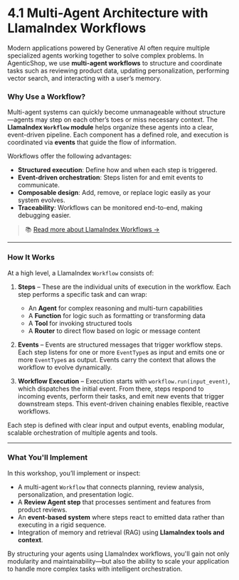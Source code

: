 # 4.1 Multi-Agent Architecture with LlamaIndex Workflows

Modern applications powered by Generative AI often require multiple specialized agents working together to solve complex problems. In AgenticShop, we use **multi-agent workflows** to structure and coordinate tasks such as reviewing product data, updating personalization, performing vector search, and interacting with a user’s memory.

### Why Use a Workflow?

Multi-agent systems can quickly become unmanageable without structure—agents may step on each other’s toes or miss necessary context. The **LlamaIndex `Workflow` module** helps organize these agents into a clear, event-driven pipeline. Each component has a defined role, and execution is coordinated via **events** that guide the flow of information.

Workflows offer the following advantages:

- **Structured execution**: Define how and when each step is triggered.
- **Event-driven orchestration**: Steps listen for and emit events to communicate.
- **Composable design**: Add, remove, or replace logic easily as your system evolves.
- **Traceability**: Workflows can be monitored end-to-end, making debugging easier.

> 📚 [Read more about LlamaIndex Workflows →](https://docs.llamaindex.ai/en/stable/module_guides/workflow/)

---

### How It Works

At a high level, a LlamaIndex `Workflow` consists of:

1. **Steps** – These are the individual units of execution in the workflow. Each step performs a specific task and can wrap:

   - An **Agent** for complex reasoning and multi-turn capabilities
   - A **Function** for logic such as formatting or transforming data
   - A **Tool** for invoking structured tools
   - A **Router** to direct flow based on logic or message content

2. **Events** – Events are structured messages that trigger workflow steps. Each step listens for one or more `EventType`s as input and emits one or more `EventType`s as output. Events carry the context that allows the workflow to evolve dynamically.

3. **Workflow Execution** – Execution starts with `workflow.run(input_event)`, which dispatches the initial event. From there, steps respond to incoming events, perform their tasks, and emit new events that trigger downstream steps. This event-driven chaining enables flexible, reactive workflows.

Each step is defined with clear input and output events, enabling modular, scalable orchestration of multiple agents and tools.

---

### What You'll Implement

In this workshop, you’ll implement or inspect:

- A multi-agent `Workflow` that connects planning, review analysis, personalization, and presentation logic.
- A **Review Agent step** that processes sentiment and features from product reviews.
- An **event-based system** where steps react to emitted data rather than executing in a rigid sequence.
- Integration of memory and retrieval (RAG) using **LlamaIndex tools and context**.

By structuring your agents using LlamaIndex workflows, you'll gain not only modularity and maintainability—but also the ability to scale your application to handle more complex tasks with intelligent orchestration.
